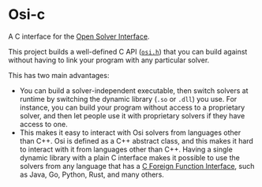# Osi-c

A C interface for the [Open Solver Interface](https://github.com/coin-or/Osi#osi).

This project builds a well-defined C API ([`osi.h`](./osi.h)) that you can build against
without having to link your program with any particular solver.

This has two main advantages:
 - You can build a solver-independent executable,
   then switch solvers at runtime by switching the dynamic library (`.so` or `.dll`) you use.
   For instance, you can build your program without access to a proprietary solver, and then
   let people use it with proprietary solvers if they have access to one.
 - This makes it easy to interact with Osi solvers from languages other than C++.
   Osi is defined as a C++ abstract class,
   and this makes it hard to interact with it from languages other than C++.
   Having a single dynamic library with a plain C interface makes it possible to use 
   the solvers from any language that has a
   [C Foreign Function Interface](https://en.wikipedia.org/wiki/Foreign_function_interface),
   such as Java, Go, Python, Rust, and many others.